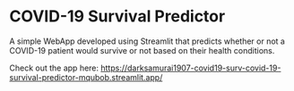 # COVID-19 Survival Predictor
A simple WebApp developed using Streamlit that predicts whether or not a COVID-19 patient would survive or not based on their health conditions.

Check out the app here: https://darksamurai1907-covid19-surv-covid-19-survival-predictor-mqubob.streamlit.app/
